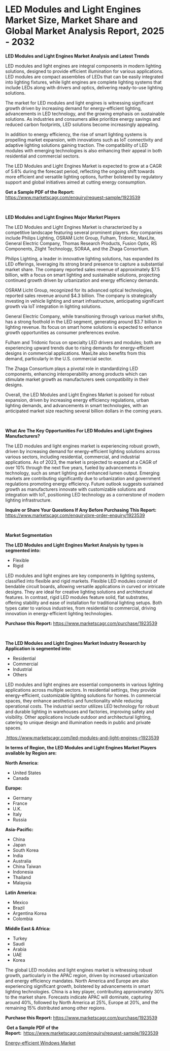 <p><h1>LED Modules and Light Engines Market Size, Market Share and Global Market Analysis Report, 2025 - 2032</h1></p><p><strong>LED Modules and Light Engines Market Analysis and Latest Trends</strong></p>
<p><p>LED modules and light engines are integral components in modern lighting solutions, designed to provide efficient illumination for various applications. LED modules are compact assemblies of LEDs that can be easily integrated into lighting fixtures, while light engines are complete lighting systems that include LEDs along with drivers and optics, delivering ready-to-use lighting solutions.</p><p>The market for LED modules and light engines is witnessing significant growth driven by increasing demand for energy-efficient lighting, advancements in LED technology, and the growing emphasis on sustainable solutions. As industries and consumers alike prioritize energy savings and reduced carbon footprints, LED solutions become increasingly appealing. </p><p>In addition to energy efficiency, the rise of smart lighting systems is propelling market expansion, with innovations such as IoT connectivity and adaptive lighting solutions gaining traction. The compatibility of LED modules with emerging technologies is also enhancing their appeal in both residential and commercial sectors. </p><p>The LED Modules and Light Engines Market is expected to grow at a CAGR of 5.6% during the forecast period, reflecting the ongoing shift towards more efficient and versatile lighting options, further bolstered by regulatory support and global initiatives aimed at cutting energy consumption.</p></p>
<p><strong>Get a Sample PDF of the Report:&nbsp;</strong> <a href="https://www.marketscagr.com/enquiry/request-sample/1923539?utm_campaign=3192&utm_medium=2&utm_source=Github&utm_content=ia&utm_term=28032025&utm_id=led-modules-and-light-engines">https://www.marketscagr.com/enquiry/request-sample/1923539</a></p>
<p>&nbsp;</p>
<p><strong>LED Modules and Light Engines Major Market Players</strong></p>
<p><p>The LED Modules and Light Engines Market is characterized by a competitive landscape featuring several prominent players. Key companies include Philips Lighting, OSRAM Licht Group, Fulham, Tridonic, MaxLite, General Electric Company, Thomas Research Products, Fusion Optix, RS Components, Zlight Technology, SORAA, and the Zhaga Consortium. </p><p>Philips Lighting, a leader in innovative lighting solutions, has expanded its LED offerings, leveraging its strong brand presence to capture a substantial market share. The company reported sales revenue of approximately $7.5 billion, with a focus on smart lighting and sustainable solutions, projecting continued growth driven by urbanization and energy efficiency demands.</p><p>OSRAM Licht Group, recognized for its advanced optical technologies, reported sales revenue around $4.3 billion. The company is strategically investing in vehicle lighting and smart infrastructure, anticipating significant growth via IoT integration in lighting solutions.</p><p>General Electric Company, while transitioning through various market shifts, has a strong foothold in the LED segment, generating around $3.7 billion in lighting revenue. Its focus on smart home solutions is expected to enhance growth opportunities as consumer preferences evolve.</p><p>Fulham and Tridonic focus on specialty LED drivers and modules; both are experiencing upward trends due to rising demands for energy-efficient designs in commercial applications. MaxLite also benefits from this demand, particularly in the U.S. commercial sector.</p><p>The Zhaga Consortium plays a pivotal role in standardizing LED components, enhancing interoperability among products which can stimulate market growth as manufacturers seek compatibility in their designs.</p><p>Overall, the LED Modules and Light Engines Market is poised for robust expansion, driven by increasing energy efficiency regulations, urban lighting demands, and advancements in smart technologies, with an anticipated market size reaching several billion dollars in the coming years.</p></p>
<p>&nbsp;</p>
<p><strong>What Are The Key Opportunities For LED Modules and Light Engines Manufacturers?</strong></p>
<p><p>The LED modules and light engines market is experiencing robust growth, driven by increasing demand for energy-efficient lighting solutions across various sectors, including residential, commercial, and industrial applications. As of 2023, the market is projected to expand at a CAGR of over 10% through the next five years, fueled by advancements in technology, such as smart lighting and enhanced lumen output. Emerging markets are contributing significantly due to urbanization and government regulations promoting energy efficiency. Future outlook suggests sustained growth as manufacturers innovate with customizable solutions and integration with IoT, positioning LED technology as a cornerstone of modern lighting infrastructure.</p></p>
<p><strong>Inquire or Share Your Questions If Any Before Purchasing This Report:</strong> <a href="https://www.marketscagr.com/enquiry/pre-order-enquiry/1923539?utm_campaign=3192&utm_medium=2&utm_source=Github&utm_content=ia&utm_term=28032025&utm_id=led-modules-and-light-engines">https://www.marketscagr.com/enquiry/pre-order-enquiry/1923539</a></p>
<p>&nbsp;</p>
<p><strong>Market Segmentation</strong></p>
<p><strong>The LED Modules and Light Engines Market Analysis by types is segmented into:</strong></p>
<p><ul><li>Flexible</li><li>Rigid</li></ul></p>
<p><p>LED modules and light engines are key components in lighting systems, classified into flexible and rigid markets. Flexible LED modules consist of bendable circuit boards, allowing versatile applications in curved or intricate designs. They are ideal for creative lighting solutions and architectural features. In contrast, rigid LED modules feature solid, flat substrates, offering stability and ease of installation for traditional lighting setups. Both types cater to various industries, from residential to commercial, driving innovation in energy-efficient lighting technologies.</p></p>
<p><strong>Purchase this Report:&nbsp;</strong><a href="https://www.marketscagr.com/purchase/1923539?utm_campaign=3192&utm_medium=2&utm_source=Github&utm_content=ia&utm_term=28032025&utm_id=led-modules-and-light-engines">https://www.marketscagr.com/purchase/1923539</a></p>
<p>&nbsp;</p>
<p><strong>The LED Modules and Light Engines Market Industry Research by Application is segmented into:</strong></p>
<p><ul><li>Residential</li><li>Commercial</li><li>Industrial</li><li>Others</li></ul></p>
<p><p>LED modules and light engines are essential components in various lighting applications across multiple sectors. In residential settings, they provide energy-efficient, customizable lighting solutions for homes. In commercial spaces, they enhance aesthetics and functionality while reducing operational costs. The industrial sector utilizes LED technology for robust and durable lighting in warehouses and factories, improving safety and visibility. Other applications include outdoor and architectural lighting, catering to unique design and illumination needs in public and private spaces.</p></p>
<p><a href="https://www.marketscagr.com/led-modules-and-light-engines-r1923539?utm_campaign=3192&utm_medium=2&utm_source=Github&utm_content=ia&utm_term=28032025&utm_id=led-modules-and-light-engines">&nbsp;https://www.marketscagr.com/led-modules-and-light-engines-r1923539</a></p>
<p><strong>In terms of Region, the LED Modules and Light Engines Market Players available by Region are:</strong></p>
<p>
    <p> <strong> North America: </strong>
        <ul>
            <li>United States</li>
            <li>Canada</li>
        </ul>
        </p> 
    <p> <strong> Europe: </strong>
        <ul>
            <li>Germany</li>
            <li>France</li>
            <li>U.K.</li>
            <li>Italy</li>
            <li>Russia</li>
        </ul>
        </p> 
    <p> <strong> Asia-Pacific: </strong>
        <ul>
            <li>China</li>
            <li>Japan</li>
            <li>South Korea</li>
            <li>India</li>
            <li>Australia</li>
            <li>China Taiwan</li>
            <li>Indonesia</li>
            <li>Thailand</li>
            <li>Malaysia</li>
        </ul>
        </p> 
    <p> <strong> Latin America: </strong>
        <ul>
            <li>Mexico</li>
            <li>Brazil</li>
            <li>Argentina Korea</li>
            <li>Colombia</li>
        </ul>
        </p> 
    <p> <strong> Middle East & Africa: </strong>
        <ul>
            <li>Turkey</li>
            <li>Saudi</li>
            <li>Arabia</li>
            <li>UAE</li>
            <li>Korea</li>
        </ul>
    </p>
    </p>
<p><p>The global LED modules and light engines market is witnessing robust growth, particularly in the APAC region, driven by increased urbanization and energy efficiency mandates. North America and Europe are also experiencing significant growth, bolstered by advancements in smart lighting technologies. China is a key player, contributing approximately 30% to the market share. Forecasts indicate APAC will dominate, capturing around 40%, followed by North America at 25%, Europe at 20%, and the remaining 15% distributed among other regions.</p></p>
<p><strong>Purchase this Report: </strong><a href="https://www.marketscagr.com/purchase/1923539?utm_campaign=3192&utm_medium=2&utm_source=Github&utm_content=ia&utm_term=28032025&utm_id=led-modules-and-light-engines">https://www.marketscagr.com/purchase/1923539</a></p>
<p>&nbsp;<strong>Get a Sample PDF of the Report:&nbsp;&nbsp;</strong><a href="https://www.marketscagr.com/enquiry/request-sample/1923539?utm_campaign=3192&utm_medium=2&utm_source=Github&utm_content=ia&utm_term=28032025&utm_id=led-modules-and-light-engines">https://www.marketscagr.com/enquiry/request-sample/1923539</a></p>
<p><strong></strong></p>
<p><p><a href="https://github.com/lynlynyusay/Market-Research-Report-List-1/blob/main/energy-efficient-windows-market.md?utm_campaign=3192&utm_medium=2&utm_source=Github&utm_content=ia&utm_term=28032025&utm_id=led-modules-and-light-engines">Energy-efficient Windows Market</a></p></p>